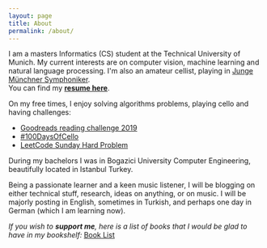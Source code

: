 ```yaml
---
layout: page
title: About
permalink: /about/
---
```


I am a masters Informatics (CS) student at the Technical University of Munich. My current interests are on computer vision, machine learning and natural language processing. I'm also an amateur cellist, playing in [Junge Münchner Symphoniker](http://junge-muenchner-symphoniker.de). <br/>
You can find my **[resume here](https://docs.google.com/gview?url=https://github.com/evinpinar/evinpinar.github.io/raw/master/Ornek_EvinPinar.pdf&embedded=true)**.

On my free times, I enjoy solving algorithms problems, playing cello and having challenges:
- [Goodreads reading challenge 2019](https://www.goodreads.com/user_challenges/14816667)
- [#100DaysOfCello](https://www.instagram.com/s/aGlnaGxpZ2h0OjE4MDE2NjM5NTk3MTA4NTEx?igshid=u5jyi05pw0ho)
- [LeetCode Sunday Hard Problem](https://leetcode.com/epinar/)

During my bachelors I was in Bogazici University Computer Engineering, beautifully located in Istanbul Turkey. 

Being a passionate learner and a keen music listener, I will be blogging on either technical stuff, research, ideas on anything, or on music. I will be majorly posting in English, sometimes in Turkish, and perhaps one day in German (which I am learning now).  


_If you wish to **support me**, here is a list of books that I would be glad to have in my bookshelf:_ [Book List](https://www.amazon.de/hz/wishlist/ls/1XSZWWFOWGE6J?ref_=wl_share)
